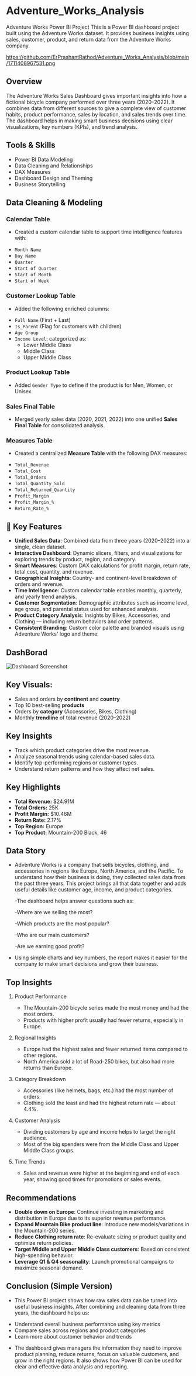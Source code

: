 # Adventure_Works_Analysis

Adventure Works Power BI Project
This is a Power BI dashboard project built using the Adventure Works dataset. It provides business insights using sales, customer, product, and return data from the Adventure Works company.

<https://github.com/ErPrashantRathod/Adventure_Works_Analysis/blob/main/1711408967531.png>

## Overview

The Adventure Works Sales Dashboard gives important insights into how a fictional bicycle company performed over three years (2020–2022). It combines data from different sources to give a complete view of customer habits, product performance, sales by location, and sales trends over time. The dashboard helps in making smart business decisions using clear visualizations, key numbers (KPIs), and trend analysis.

## Tools & Skills 

- Power BI Data Modeling
- Data Cleaning and Relationships
- DAX Measures 
- Dashboard Design and Theming
- Business Storytelling

## Data Cleaning & Modeling

### Calendar Table
* Created a custom calendar table to support time intelligence features with:
- `Month Name`
- `Day Name`
- `Quarter`
- `Start of Quarter`
- `Start of Month`
- `Start of Week`

### Customer Lookup Table
* Added the following enriched columns:
- `Full Name` (First + Last)
- `Is_Parent` (Flag for customers with children)
- `Age Group`
- `Income Level`: categorized as:
  - Lower Middle Class  
  - Middle Class  
  - Upper Middle Class

### Product Lookup Table
* Added `Gender Type` to define if the product is for Men, Women, or Unisex.

### Sales Final Table
* Merged yearly sales data (2020, 2021, 2022) into one unified **Sales Final Table** for consolidated analysis.

### Measures Table
* Created a centralized **Measure Table** with the following DAX measures:

- `Total_Revenue`
- `Total_Cost`
- `Total_Orders`
- `Total_Quantity_Sold`
- `Total_Returned_Quantity`
- `Profit_Margin`
- `Profit_Margin_%`
- `Return_Rate_%`

## 🚀 Key Features

-  **Unified Sales Data**: Combined data from three years (2020–2022) into a single, clean dataset.
-  **Interactive Dashboard**: Dynamic slicers, filters, and visualizations for exploring trends by product, region, and category.
-  **Smart Measures**: Custom DAX calculations for profit margin, return rate, total cost, quantity, and revenue.
-  **Geographical Insights**: Country- and continent-level breakdown of orders and revenue.
-  **Time Intelligence**: Custom calendar table enables monthly, quarterly, and yearly trend analysis.
-  **Customer Segmentation**: Demographic attributes such as income level, age group, and parental status used for enhanced analysis.
-  **Product Category Analysis**: Insights by Bikes, Accessories, and Clothing — including return behaviors and order patterns.
-  **Consistent Branding**: Custom color palette and branded visuals using Adventure Works' logo and theme.

## DashBorad
![Dashboard Screenshot](https://github.com/ErPrashantRathod/Adventure_Works_Analysis/blob/main/Adventure_Works_Dashbord.png)

## Key Visuals:
-  Sales and orders by **continent** and **country**
-  Top 10 best-selling **products**
-  Orders by **category** (Accessories, Bikes, Clothing)
-  Monthly **trendline** of total revenue (2020–2022)

## Key Insights
- Track which product categories drive the most revenue.
- Analyze seasonal trends using calendar-based sales data.
- Identify top-performing regions or customer types.
- Understand return patterns and how they affect net sales.

## Key Highlights

-  **Total Revenue:** $24.91M
-  **Total Orders:** 25K
-  **Profit Margin:** $10.46M
-  **Return Rate:** 2.17%
-  **Top Region:** Europe
-  **Top Product:** Mountain-200 Black, 46

  ## Data Story
* Adventure Works is a company that sells bicycles, clothing, and accessories in regions like Europe, North America, and the Pacific. To understand how their business is doing, they collected sales data from the past three years. This project brings all that data together and adds useful details like customer age, income, and product categories.

  -The dashboard helps answer questions such as:

  -Where are we selling the most?

  -Which products are the most popular?

  -Who are our main customers?

  -Are we earning good profit?

* Using simple charts and key numbers, the report makes it easier for the company to make smart decisions and grow their business.

## Top Insights 

1. Product Performance
   - The Mountain-200 bicycle series made the most money and had the most orders.
   - Products with higher profit usually had fewer returns, especially in Europe.

2. Regional Insights
   - Europe had the highest sales and fewer returned items compared to other regions.
   - North America sold a lot of Road-250 bikes, but also had more returns than Europe.

3. Category Breakdown
   - Accessories (like helmets, bags, etc.) had the most number of orders.
   - Clothing sold the least and had the highest return rate — about 4.4%.

4. Customer Analysis
   - Dividing customers by age and income helps to target the right audience.
   - Most of the big spenders were from the Middle Class and Upper Middle Class groups.

5. Time Trends
   - Sales and revenue were higher at the beginning and end of each year, showing good times for promotions or sales events.

## Recommendations

-  **Double down on Europe**: Continue investing in marketing and distribution in Europe due to its superior revenue performance.
-  **Expand Mountain Bike product line**: Introduce new models/variations in the Mountain-200 series.
-  **Reduce Clothing return rate**: Re-evaluate sizing or product quality and optimize return policies.
-  **Target Middle and Upper Middle Class customers**: Based on consistent high-spending behavior.
-  **Leverage Q1 & Q4 seasonality**: Launch promotional campaigns to maximize seasonal demand.

  ## Conclusion (Simple Version)

* This Power BI project shows how raw sales data can be turned into useful business insights. After combining and cleaning data from three years, the dashboard helps us:

- Understand overall business performance using key metrics
- Compare sales across regions and product categories
- Learn more about customer behavior and trends

* The dashboard gives managers the information they need to improve product planning, reduce returns, focus on valuable customers, and grow in the right regions. It also shows how Power BI can be used for clear and effective data analysis and reporting.

